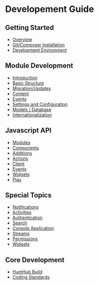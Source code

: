 Developement Guide
==================

Getting Started
---------------
* [Overview](overview.md)
* [Git/Composer Installation](git-installation.md)
* [Development Environment](environment.md)


Module Development
------------------
* [Introduction](modules-index.md)
* [Basic Structure](modules-structure.md)
* [Migration/Updates](modules-migrate.md)
* [Content](content.md)
* [Events](modules-events.md)
* [Settings and Configuration](modules-settings.md)
* [Models / Database](modules-db.md)
* [Internationalization](modules-i18n.md)

Javascript API
------------------
 * [Modules](javascript-index.md)
 * [Components](javascript-components.md)
 * [Additions](javascript-components.md)
 * [Actions](javascript-actions.md)
 * [Client](javascript-client.md)
 * [Events](javascript-events.md)
 * [Widgets](javascript-widgets.md)
 * [Pjax](javascript-pjax.md)



Special Topics
--------------
* [Notifications](notifications.md)
* [Activities](activities.md)
* [Authentication](authentication.md)
* [Search](search.md)
* [Console Application](console.md)
* [Streams](stream.md)
* [Permissions](permissions.md)
* [Widgets](widgets.md)

Core Development
----------------
* [HumHub Build](core-build.md)
* [Coding Standards](core-coding-standards.md)
